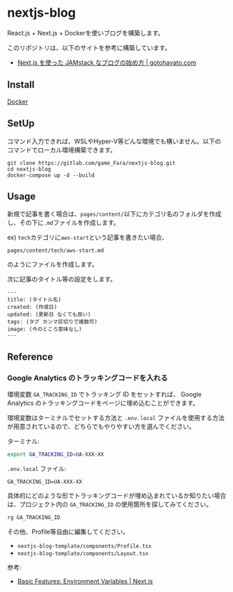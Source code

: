 # nextjs-blog
React.js + Next.js + Dockerを使いブログを構築します。

このリポジトリは、以下のサイトを参考に構築しています。
- [Next.js を使った JAMstack なブログの始め方 | gotohayato.com](https://gotohayato.com/content/517/)

## Install
[Docker](https://www.docker.com/get-started)

## SetUp
コマンド入力できれば、WSLやHyper-V等どんな環境でも構いません。以下のコマンドでローカル環境構築できます。
```shell
git clone https://gitlab.com/game_Fara/nextjs-blog.git
cd nextjs-blog
docker-compose up -d --build
```

## Usage
新規で記事を書く場合は、`pages/content/`以下にカテゴリ名のフォルダを作成し、その下に`.md`ファイルを作成します。

ex) `tech`カテゴリに`aws-start`という記事を書きたい場合、
```shell
pages/content/tech/aws-start.md
```
のようにファイルを作成します。

次に記事のタイトル等の設定をします。
```shell
---
title: (タイトル名)
created: (作成日)
updated: (更新日 なくても良い)
tags: (タグ カンマ区切りで複数可)
image: (今のところ意味なし)
---
```

## Reference

### Google Analytics のトラッキングコードを入れる

環境変数 `GA_TRACKING_ID` でトラッキング ID をセットすれば、 Google Analytics のトラッキングコードをページに埋め込むことができます。

環境変数はターミナルでセットする方法と `.env.local` ファイルを使用する方法が用意されているので、どちらでもやりやすい方を選んでください。

ターミナル:

```bash
export GA_TRACKING_ID=UA-XXX-XX
```

`.env.local` ファイル:

```text
GA_TRACKING_ID=UA-XXX-XX
```

具体的にどのような形でトラッキングコードが埋め込まれているか知りたい場合は、プロジェクト内の `GA_TRACKING_ID` の使用箇所を探してみてください。

```bash
rg GA_TRACKING_ID
```

その他、Profile等自由に編集してください。
* `nextjs-blog-template/components/Profile.tsx`
* `nextjs-blog-template/components/Layout.tsx`

参考:

- [Basic Features: Environment Variables | Next.js](https://nextjs.org/docs/basic-features/environment-variables)
